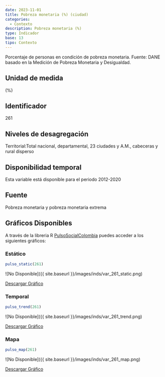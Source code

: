 ```yaml
---
date: 2023-11-01
title: Pobreza monetaria (%) (ciudad)
categories:
  - Contexto
description: Pobreza monetaria (%)
type: Indicador
base: 13
tipo: Contexto
--- 
```


Porcentaje de personas en condición de pobreza monetaria.
Fuente: DANE basado en la Medición de Pobreza Monetaria y Desigualdad.

## Unidad de medida
(%)

## Identificador
261

## Niveles de desagregación
Territorial:Total nacional, departamental, 23 ciudades y A.M., cabeceras y rural disperso

## Disponibilidad temporal
Esta variable está disponible para el periodo 2012-2020

## Fuente
Pobreza monetaria y pobreza monetaria extrema

## Gráficos Disponibles

A través de la libreria R [PulsoSocialColombia](https://github.com/pulsosocialcolombia/PulsoSocialColombia) puedes acceder a los siguientes gráficos:

### Estático

``` R
pulso_static(261)
```

![No Disponible]({{ site.baseurl }}/images/inds/var_261_static.png)

<a href='{{ site.baseurl }}/images/inds/var_261_static.png'>Descargar Gráfico</a>

### Temporal

``` R
pulso_trend(261)
```

![No Disponible]({{ site.baseurl }}/images/inds/var_261_trend.png)

<a href='{{ site.baseurl }}/images/inds/var_261_trend.png'>Descargar Gráfico</a>

### Mapa

``` R
pulso_map(261)
```

![No Disponible]({{ site.baseurl }}/images/inds/var_261_map.png)

<a href='{{ site.baseurl }}/images/inds/var_261_map.png'>Descargar Gráfico</a>